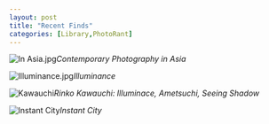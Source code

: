 ```yaml
---
layout: post
title: "Recent Finds"
categories: [Library,PhotoRant]
---
```

<img alt="In Asia.jpg" src="http://www.botzilla.com/blog/archives/pix2015/bjorke_Books_BOSS8753.jpg" class="img-respsonsive" border="0" /><i>Contemporary Photography in Asia</i>

<img alt="Illuminance.jpg" src="http://www.botzilla.com/blog/archives/pix2015/bjorke_Books_BOSS8752.jpg" class="img-respsonsive" border="0" /><i>Illuminance</i>

<img alt="Kawauchi" src="http://www.botzilla.com/blog/archives/pix2015/bjorke_Books_BOSS8756.jpg" class="img-respsonsive" border="0" /><i>Rinko Kawauchi: Illuminace, Ametsuchi, Seeing Shadow</i>

<img alt="Instant City" src="http://www.botzilla.com/blog/archives/pix2015/bjorke_Books_BOSS8758.jpg" class="img-respsonsive" border="0" /><i>Instant City</i>




